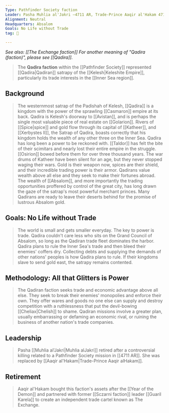 ```yaml
---
Type: Pathfinder Society faction
Leader: Pasha Muhlia al'Jakri –4711 AR, Trade-Prince Aaqir al'Hakam 4711 AR–4714 AR
Alignment: Neutral
Headquarters: Absalom
Goals: No Life without Trade
tag: 👥

---
```


*See also: [[The Exchange faction]]*
*For another meaning of "Qadira (faction)", please see [[Qadira]].*
> The **Qadira faction** within the [[Pathfinder Society]] represented [[Qadira|Qadiran]] satrapy of the [[Kelesh|Keleshite Empire]], particularly its trade interests in the [[Inner Sea region]].



## Background

> The westernmost satrap of the Padishah of Kelesh, [[Qadira]] is a kingdom with the power of the sprawling [[Casmaron]] empire at its back. Qadira is Kelesh's doorway to [[Avistan]], and is perhaps the single most valuable piece of real estate on [[Golarion]]. Rivers of [[Spice|spice]] and gold flow through its capital of [[Katheer]], and [[Xerbystes II]], the Satrap of Qadira, boasts correctly that his kingdom holds the wealth of any other three on the Inner Sea.
> Qadira has long been a power to be reckoned with. [[Taldor]] has felt the bite of their scimitars and nearly lost their entire empire in the struggle. [[Osirion]] bowed before them for over three thousand years. The war drums of Katheer have been silent for an age, but they never stopped waging their wars. Gold is their weapon now, spices are their shield, and their incredible trading power is their armor.
> Qadirans value wealth above all else and they seek to make their fortunes abroad. The wealth of [[Absalom]], and more importantly the trading opportunities proffered by control of the great city, has long drawn the gaze of the satrap's most powerful merchant princes. Many Qadirans are ready to leave their deserts behind for the promise of lustrous Absalom gold.


## Goals: No Life without Trade

> The world is small and gets smaller everyday. The key to power is trade. Qadira couldn't care less who sits on the Grand Council of Absalom, so long as the Qadiran trade fleet dominates the harbor. Qadira plans to rule the Inner Sea's trade and then bleed their enemies' coffers dry. Collecting debts and supplying the demands of other nations' peoples is how Qadira plans to rule. If their kingdoms slave to send gold east, the satrapy remains contented.


## Methodology: All that Glitters is Power

> The Qadiran faction seeks trade and economic advantage above all else. They seek to break their enemies' monopolies and enforce their own. They offer wares and goods no one else can supply and destroy competition with a ruthlessness that put the devil-bowing [[Cheliax|Chelish]] to shame. Qadiran missions involve a greater plan, usually embarrassing or defaming an economic rival, or ruining the business of another nation's trade companies. 


## Leadership

> Pasha [[Muhlia al'Jakri|Muhlia alJakri]] retired after a controversial killing related to a Pathfinder Society mission in [[4711 AR]]. She was replaced by [[Aaqir al'Hakam|Trade-Prince Aaqir alHakam]].


## Retirement

> Aaqir al'Hakam bought this faction's assets after the [[Year of the Demon]] and partnered with former [[Sczarni faction]] leader [[Guaril Karela]] to create an independent trade cartel known as The Exchange.








